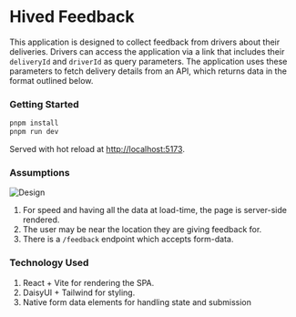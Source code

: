# Hived Feedback

This application is designed to collect feedback from drivers about their deliveries. Drivers can access the application via a link that includes their `deliveryId` and `driverId` as query parameters. The application uses these parameters to fetch delivery details from an API, which returns data in the format outlined below.

### Getting Started

```bash
pnpm install
pnpm run dev
```

Served with hot reload at <http://localhost:5173>.

### Assumptions

![Design]('./Design.png')

1. For speed and having all the data at load-time, the page is server-side rendered.
2. The user may be near the location they are giving feedback for.
3. There is a `/feedback` endpoint which accepts form-data.

### Technology Used

1. React + Vite for rendering the SPA.
2. DaisyUI + Tailwind for styling.
3. Native form data elements for handling state and submission
